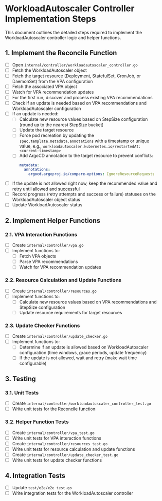 # WorkloadAutoscaler Controller Implementation Steps

This document outlines the detailed steps required to implement the WorkloadAutoscaler controller logic and helper functions.

## 1. Implement the Reconcile Function

- [ ] Open `internal/controller/workloadautoscaler_controller.go`
- [ ] Fetch the WorkloadAutoscaler object
- [ ] Fetch the target resource (Deployment, StatefulSet, CronJob, or DaemonSet) from the VPA configuration
- [ ] Fetch the associated VPA object
- [ ] Watch for VPA recommendation updates
- [ ] For the first run, discover and process existing VPA recommendations
- [ ] Check if an update is needed based on VPA recommendations and WorkloadAutoscaler configuration
- [ ] If an update is needed:
  - [ ] Calculate new resource values based on StepSize configuration (round up to the nearest StepSize bucket)
  - [ ] Update the target resource
  - [ ] Force pod recreation by updating the `spec.template.metadata.annotations` with a timestamp or unique value, e.g., `workloadautoscaler.kubernetes.io/restartedAt: <current-timestamp>`
  - [ ] Add ArgoCD annotation to the target resource to prevent conflicts:
    ```yaml
    metadata:
      annotations:
        argocd.argoproj.io/compare-options: IgnoreResourceRequests
    ```
- [ ] If the update is not allowed right now, keep the recommended value and retry until allowed and successful
- [ ] Record progress (retry attempts and success or failure) statuses on the WorkloadAutoscaler object status
- [ ] Update WorkloadAutoscaler status

## 2. Implement Helper Functions

### 2.1. VPA Interaction Functions

- [ ] Create `internal/controller/vpa.go`
- [ ] Implement functions to:
  - [ ] Fetch VPA objects
  - [ ] Parse VPA recommendations
  - [ ] Watch for VPA recommendation updates

### 2.2. Resource Calculation and Update Functions

- [ ] Create `internal/controller/resources.go`
- [ ] Implement functions to:
  - [ ] Calculate new resource values based on VPA recommendations and StepSize configuration
  - [ ] Update resource requirements for target resources

### 2.3. Update Checker Functions

- [ ] Create `internal/controller/update_checker.go`
- [ ] Implement functions to:
  - [ ] Determine if an update is allowed based on WorkloadAutoscaler configuration (time windows, grace periods, update frequency)
  - [ ] If the update is not allowed, wait and retry (make wait time configurable)

## 3. Testing

### 3.1. Unit Tests

- [ ] Create `internal/controller/workloadautoscaler_controller_test.go`
- [ ] Write unit tests for the Reconcile function

### 3.2. Helper Function Tests

- [ ] Create `internal/controller/vpa_test.go`
- [ ] Write unit tests for VPA interaction functions
- [ ] Create `internal/controller/resources_test.go`
- [ ] Write unit tests for resource calculation and update functions
- [ ] Create `internal/controller/update_checker_test.go`
- [ ] Write unit tests for update checker functions

## 4. Integration Tests

- [ ] Update `test/e2e/e2e_test.go`
- [ ] Write integration tests for the WorkloadAutoscaler controller